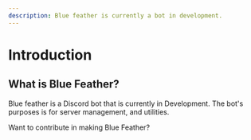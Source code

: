 ```yaml
---
description: Blue feather is currently a bot in development.
---
```


# Introduction

## What is Blue Feather?

Blue feather is a Discord bot that is currently in Development. The bot's purposes is for server management, and utilities.

Want to contribute in making Blue Feather?



